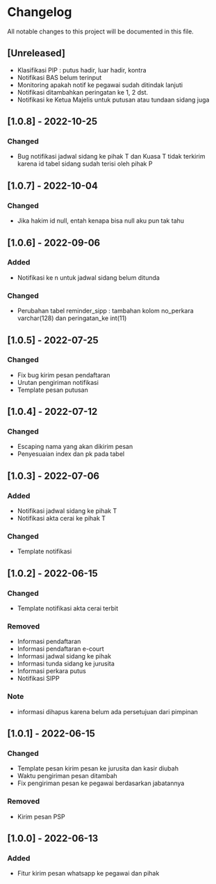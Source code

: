 # Changelog
All notable changes to this project will be documented in this file.

## [Unreleased]
- Klasifikasi PIP : putus hadir, luar hadir, kontra
- Notifikasi BAS belum terinput
- Monitoring apakah notif ke pegawai sudah ditindak lanjuti
- Notifikasi ditambahkan peringatan ke 1, 2 dst.
- Notifikasi ke Ketua Majelis untuk putusan atau tundaan sidang juga

## [1.0.8] - 2022-10-25
### Changed
- Bug notifikasi jadwal sidang ke pihak T dan Kuasa T tidak terkirim karena id tabel sidang sudah terisi oleh pihak P

## [1.0.7] - 2022-10-04
### Changed
- Jika hakim id null, entah kenapa bisa null aku pun tak tahu

## [1.0.6] - 2022-09-06
### Added
- Notifikasi ke n untuk jadwal sidang belum ditunda

### Changed
- Perubahan tabel reminder_sipp : tambahan kolom no_perkara varchar(128) dan peringatan_ke int(11)

## [1.0.5] - 2022-07-25
### Changed
- Fix bug kirim pesan pendaftaran
- Urutan pengiriman notifikasi
- Template pesan putusan

## [1.0.4] - 2022-07-12
### Changed
- Escaping nama yang akan dikirim pesan
- Penyesuaian index dan pk pada tabel

## [1.0.3] - 2022-07-06
### Added
- Notifikasi jadwal sidang ke pihak T
- Notifikasi akta cerai ke pihak T

### Changed
- Template notifikasi

## [1.0.2] - 2022-06-15
### Changed
- Template notifikasi akta cerai terbit

### Removed
- Informasi pendaftaran
- Informasi pendaftaran e-court
- Informasi jadwal sidang ke pihak
- Informasi tunda sidang ke jurusita
- Informasi perkara putus
- Notifikasi SIPP

### Note
- informasi dihapus karena belum ada persetujuan dari pimpinan

## [1.0.1] - 2022-06-15
### Changed
- Template pesan kirim pesan ke jurusita dan kasir diubah
- Waktu pengiriman pesan ditambah
- Fix pengiriman pesan ke pegawai berdasarkan jabatannya

### Removed
- Kirim pesan PSP

## [1.0.0] - 2022-06-13
### Added
- Fitur kirim pesan whatsapp ke pegawai dan pihak
